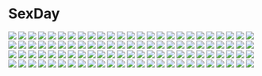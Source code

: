 # SexDay
![](https://konachan.com/image/0c79f3bc2d472b6413a56976b2ae448e/Konachan.com%20-%2045696%20japanese_clothes%20kimono%20tagme%20vector.jpg)
![](https://konachan.com/image/3e0d921c270ac8a111220b267eaf2a3f/Konachan.com%20-%20201095%20anthropomorphism%20apron%20arai_harumaki%20food%20group%20hat%20hiei_%28kancolle%29%20isokaze_%28kancolle%29%20kantai_collection%20mask%20school_uniform%20zuihou_%28kancolle%29.jpg)
![](https://konachan.com/image/a07cf6e0ed56386785caaecab3435ac2/Konachan.com%20-%2033938%20animal%20bird%20sanarara%20tagme.jpg)
![](https://konachan.com/image/5fcf546f985a51951097d8796780826f/Konachan.com%20-%2019036%20all_male%20kurama_%28naruto%29%20male%20naruto%20uzumaki_naruto.jpg)
![](https://konachan.com/image/f9c6d54baea443b90d07ee1cbc8cf35d/Konachan.com%20-%20170989%20candy%20cross%20food%20green_hair%20halloween%20hat%20hatsune_miku%20long_hair%20night%20red_eyes%20skirt%20tie%20twintails%20vocaloid%20witch_hat%20yukina_%28artist%29.jpg)
![](https://konachan.com/jpeg/723b902c416716729e6c0d4c1b1ce416/Konachan.com%20-%20117705%20ass%20blush%20breast_grab%20brown_hair%20censored%20cube%20game_cg%20hirosaki_kanade%20kantoku%20penis%20pussy%20school_uniform%20sex%20your_diary.jpg)
![](https://konachan.com/jpeg/c577a1410b44e02a1edfdfcfe8fdfd27/Konachan.com%20-%2071377%20akaba_chizuru%20animal_ears%20bunnygirl%20green%20sakurano_kurimu%20scan%20seitokai_no_ichizon%20shiina_mafuyu%20shiina_minatsu.jpg)
![](https://konachan.com/jpeg/266a6a1888467b2d295bd531166a5b79/Konachan.com%20-%20117157%20blonde_hair%20breasts%20close%20game_cg%20japanese_clothes%20long_hair%20love_2_quad%20marmalade%20naruse_hirofumi%20nipples%20no_bra%20pink_eyes%20toudou_chitose%20wet.jpg)
![](https://konachan.com/image/17e2279ebd691d2c75040e9265db42ba/Konachan.com%20-%2063733%20favorite%20game_cg%20hoshizora_no_memoria%20tagme.jpg)
![](https://konachan.com/jpeg/02ec99dd16cf56dbf722357340be8566/Konachan.com%20-%20193903%20cameltoe%20dengeki_hime%20kuon_nagisa%20logo%20long_hair%20lump_of_sugar%20nanaroba_hana%20panties%20school_uniform%20thighhighs%20underwear%20unmei_senjou_no_phi.jpg)
![](https://konachan.com/jpeg/a101f2485f8ee1e578aa16f665128bea/Konachan.com%20-%2083448%20blonde_hair%20dress%20fate_extra%20fate_%28series%29%20fate_stay_night%20green_eyes%20nero_claudius_%28fate%29%20ribbons%20short_hair%20takeuchi_takashi.jpg)
![](https://konachan.com/image/13d9d427cdfd0a3610bf47491e2d3639/Konachan.com%20-%20172031%202girls%20anthropomorphism%20blonde_hair%20brown_eyes%20brown_hair%20daburyuu%20dress%20hat%20long_hair%20original%20ribbons.jpg)
![](https://konachan.com/jpeg/5273ef0a69656070b6a0a4a72b60434d/Konachan.com%20-%20306969%20black_hair%20cameltoe%20karukan_%28monjya%29%20kooh%20loli%20long_hair%20pangya%20red_eyes%20school_uniform%20twintails%20white.jpg)
![](https://konachan.com/image/7e22d680af4e0de7863675687ceb2c00/Konachan.com%20-%20107949%20animal_ears%20ass%20bed%20blonde_hair%20blush%20foxgirl%20loli%20multiple_tails%20nude%20purple_eyes%20shizuku_%28artist%29%20tail.jpg)
![](https://konachan.com/image/a437cb36b18c7f049ce0ae9e34442091/Konachan.com%20-%2027562%20asakura_ryouko%20suzumiya_haruhi_no_yuutsu.jpg)
![](https://konachan.com/jpeg/10a29dae06ad65b0fa9ad0ccb0dcc632/Konachan.com%20-%20233808%20blonde_hair%20blush%20flat_chest%20gochou_%28comedia80%29%20granblue_fantasy%20loli%20long_hair%20mahira_%28granblue_fantasy%29%20navel%20orange_eyes%20tagme%20thighhighs.jpg)
![](https://konachan.com/jpeg/7ddd75a80cd24daa9797f9289a35aef3/Konachan.com%20-%20225807%20anco_%28melon85%29%20animal_ears%20brown_hair%20foxgirl%20gloves%20green_eyes%20original%20school_uniform%20short_hair%20tail.jpg)
![](https://konachan.com/image/588a170a99e476eba860588b864e20e3/Konachan.com%20-%2018857%20neo_ranga.jpg)
![](https://konachan.com/image/178f67e095c2b051e996a91e00b7d46e/Konachan.com%20-%2019087%20bandage%20black_hair%20hyuuga_hinata%20naruto%20ninja%20short_hair%20tasaka_shinnosuke%20vector%20watermark.jpg)
![](https://konachan.com/image/66b29000eab69d9dea0ce3a270ea8bd3/Konachan.com%20-%2092483%202girls%20aoblue%20chibi%20hakurei_reimu%20japanese_clothes%20kirisame_marisa%20miko%20touhou%20witch.jpg)
![](https://konachan.com/jpeg/cfe84c9634744cf881cd6cd1eb8800d9/Konachan.com%20-%20173028%20bikini%20black_hair%20blush%20bow%20gokou_ruri%20long_hair%20midiman%20ore_no_imouto_ga_konna_ni_kawaii_wake_ga_nai%20purple_eyes%20swimsuit%20transparent.jpg)
![](https://konachan.com/image/7be326a78dfd37b7e5812afc5c1bc60e/Konachan.com%20-%20172143%202girls%20blonde_hair%20blue_eyes%20blue_hair%20blush%20hinata_yukari%20ichii_yui%20long_hair%20swimsuit%20tribadism%20wa_%28genryusui%29%20yellow_eyes%20yuri%20yuyushiki.jpg)
![](https://konachan.com/jpeg/d055b2d67c9ffa6fd11c844c525c19fb/Konachan.com%20-%20222818%20barefoot%20blue_eyes%20haruno_sakura%20naruto%20panties%20petals%20pink_hair%20sheepd%20topless%20underwear.jpg)
![](https://konachan.com/jpeg/698d7c9ddf534392bfb18ad45c4e970c/Konachan.com%20-%20137387%20arikawa_satoru%20bed%20blush%20breasts%20cameltoe%20cum%20game_cg%20long_hair%20nipples%20panties%20purple_eyes%20purple_hair%20see_through%20shiosaki_hijiri%20underwear.jpg)
![](https://konachan.com/image/cdd037640c8d840eddd6e8b323f4de72/Konachan.com%20-%2077106%20flandre_scarlet%20touhou%20vampire.jpg)
![](https://konachan.com/image/d969c8f0728b607d359350d2566f453d/Konachan.com%20-%20220704%202girls%20blonde_hair%20blue_eyes%20blush%20brown_eyes%20long_hair%20mikazuchi_zeus%20original%20school_uniform%20short_hair%20skirt%20tie.jpg)
![](https://konachan.com/image/d3bcb1c5bfb425ff9f01670681309c47/Konachan.com%20-%2035696%20brown_hair%20dragon_quest%20dragon_quest_ii%20gloves%20gradient%20green_eyes%20headdress%20navel%20nipples%20nude%20short_hair%20sword%20weapon.jpg)
![](https://konachan.com/jpeg/127bdd8b533e2b0eec283327eac4b776/Konachan.com%20-%20167900%20black_hair%20blush%20breasts%20game_cg%20hoshi_no_ne_sanctuary%20katsuragi_masato%20long_hair%20marmalade%20naruse_hirofumi%20nipples%20red_eyes%20shinryouji_hisui%20wet.jpg)
![](https://konachan.com/image/cd2baf9bcc9f4a4b058be863077cec3f/Konachan.com%20-%2037047%20blonde_hair%20braids%20brown_hair%20fireworks%20food%20fruit%20green_eyes%20kimono%20long_hair%20night%20purple_eyes%20purple_hair%20saber%20tohsaka_rin%20twintails%20watermelon.jpg)
![](https://konachan.com/image/86cd3d97d4cb70e644440d82cf1d9a68/Konachan.com%20-%205575%20blonde_hair%20blue_eyes%20brown_eyes%20brown_hair%20christmas%20gun%20mireille_bouquet%20noir%20weapon%20wink%20yuumura_kirika.jpg)
![](https://konachan.com/image/7974fc7432da4554955d9acee3909d5e/Konachan.com%20-%2075759%202girls%20bikini%20hat%20kirisame_marisa%20patchouli_knowledge%20swimsuit%20touhou%20water%20witch_hat%20yuri.jpg)
![](https://konachan.com/image/175976dbf814ea4ba0dff5bc44ee1049/Konachan.com%20-%20292952%20boots%20breasts%20cameltoe%20cleavage%20cosplay%20cropped%20dark_skin%20gloves%20headband%20houtengeki%20katana%20lalafell%20leotard%20loli%20nier%20red_eyes%20sword%20weapon.jpg)
![](https://konachan.com/image/d67d0adde9890fa4109ee1934466f60b/Konachan.com%20-%2096339%20blue_eyes%20blue_hair%20boots%20dress%20food%20gloves%20group%20hat%20headband%20kneehighs%20long_hair%20pantyhose%20pink_hair%20pocky%20red_eyes%20red_hair%20ribbons%20twintails%20white.jpg)
![](https://konachan.com/image/8e0533834d9e0263edffb9c01f26192c/Konachan.com%20-%20302053%20apron%20ass%20blush%20bow%20bra%20breasts%20cleavage%20collar%20cross%20doll%20group%20headband%20headdress%20long_hair%20maid%20nopan%20panties%20ponytail%20red_eyes%20red_hair%20topless.jpg)
![](https://konachan.com/image/5e8326c331faff74f104043064813ddb/Konachan.com%20-%2094557%20barefoot%20red_eyes%20redjuice%20third-party_edit.jpg)
![](https://konachan.com/image/e33b5649121dadb0b60547e145b71b09/Konachan.com%20-%20230176%20black_hair%20gloves%20nodata%20original%20scarf%20short_hair%20snow.jpg)
![](https://konachan.com/image/0f0f78c93bdc55ab076ad24244de4995/Konachan.com%20-%2057365%20black_rock_shooter%20huke%20kuroi_mato.jpg)
![](https://konachan.com/jpeg/cce1b5bee76e9108f362e07966e95505/Konachan.com%20-%20168479%20aizawa_tobari%20blue_eyes%20fair_child%20kneehighs%20loli%20nimura_yuushi%20panties%20short_hair%20spread_legs%20underwear.jpg)
![](https://konachan.com/jpeg/0166b9eadeb61518aa22bcb7d92ddbb2/Konachan.com%20-%20152418%20blue_eyes%20bow%20dress%20gray_hair%20katana%20konpaku_youmu%20loli%20myon%20sakuraba_hikaru_%28loveindog%29%20short_hair%20sword%20touhou%20weapon%20white.jpg)
![](https://konachan.com/image/1020fe8963f4f32877466a0bae8c2651/Konachan.com%20-%20205048%20animal%20blonde_hair%20boots%20onion_%28onion_and_pi-natto%29%20ribbons%20spear%20tiger%20toramaru_shou%20touhou%20weapon%20yellow_eyes.jpg)
![](https://konachan.com/jpeg/c3fd908d0a0b6f95bbdeb363f8aba676/Konachan.com%20-%20288862%20animal_ears%20bodysuit%20braids%20breasts%20bunny_ears%20bunnygirl%20cameltoe%20cleavage%20green_eyes%20long_hair%20navel%20pantyhose%20tiara%20wristwear%20yuzu_modoki.jpg)
![](https://konachan.com/jpeg/4ee157d1fbb9b6f5157cd0f3d3a84718/Konachan.com%20-%20248416%202girls%20aliasing%20barefoot%20bikini%20blush%20breasts%20brown_hair%20bunnygirl%20clouds%20food%20ice_cream%20inaba_tewi%20long_hair%20red_eyes%20sky%20swim_ring%20swimsuit%20touhou.jpg)
![](https://konachan.com/jpeg/fa8fa32069166a08fa66c8f23a1bb067/Konachan.com%20-%20303808%202girls%20aqua_eyes%20blush%20breasts%20cameltoe%20garter%20hanamiya_rarana%20hoto_cocoa%20kafuu_chino%20long_hair%20maid%20navel%20nipples%20purple_eyes%20thighhighs%20white.jpg)
![](https://konachan.com/image/12e5f1f8a72139ab14db2e4d1797e9ce/Konachan.com%20-%20203034%20aliasing%20animal%20bird%20brown_eyes%20brown_hair%20clouds%20cropped%20drink%20inami_hatoko%20long_hair%20original%20tree.jpg)
![](https://konachan.com/image/5ea9f152e892b1b216ad4f4cb1420401/Konachan.com%20-%2038347%20brown_hair%20nanao_naru%20purple_eyes%20rainbow_colored_icecream%20swimsuit.jpg)
![](https://konachan.com/jpeg/91d4d92bffaa632eb1b679c13282328a/Konachan.com%20-%20234387%20animal%20bikini_top%20boota%20breasts%20cleavage%20elbow_gloves%20gloves%20kikugetsu%20long_hair%20ponytail%20red_hair%20scarf%20sunglasses%20thighhighs%20yellow_eyes.jpg)
![](https://konachan.com/jpeg/b5f1f9fb159e045d75bc97e85419ce50/Konachan.com%20-%20283681%202girls%20braids%20breasts%20brown_eyes%20brown_hair%20dark_skin%20kizmel%20pointed_ears%20purple_eyes%20purple_hair%20sword_art_online%20tagme_%28artist%29%20towel%20yuuki_asuna.jpg)
![](https://konachan.com/image/5de39cd0debaeab202170e706a40cf09/Konachan.com%20-%2018457%20read_or_die%20yomiko_readman.jpg)
![](https://konachan.com/image/d84bde1770c0413d7ba3dd9894cc652e/Konachan.com%20-%2019250%20disgaea%20etna%20pointed_ears.jpg)
![](https://konachan.com/image/cb23d20bfc8fa9f48b6774844db1e0fb/Konachan.com%20-%2095645%20original%20school_uniform%20serenade.jpg)
![](https://konachan.com/image/38059044b760750c9a8a4bc304592241/Konachan.com%20-%205133%20animal_ears%20blonde_hair%20chinese_clothes%20chinese_dress%20foxgirl%20panties%20red_eyes%20tagme%20tail%20underwear.jpg)
![](https://konachan.com/image/b033093d2e107f31425e172a93d6c721/Konachan.com%20-%20211537%20aliasing%20all_male%20black_hair%20brown_hair%20dark_skin%20dragon%20eyepatch%20gloves%20katana%20male%20ocha_ledee%20ookurikara%20short_hair%20sword%20uniform%20weapon%20yellow_eyes.jpg)
![](https://konachan.com/jpeg/365580821a5abf342839c18090eb8faa/Konachan.com%20-%20242982%20aoi_tsunami%20aqua_eyes%20final_fantasy%20final_fantasy_xiv%20gloves%20gradient%20hat%20lalafell%20loli%20petals%20pointed_ears%20short_hair%20signed%20white_hair.jpg)
![](https://konachan.com/jpeg/23e0ca686ff7f5b5f6eb860ad4371324/Konachan.com%20-%20234404%20animal%20aqua_eyes%20bird%20blue_hair%20destiny_child%20gun%20loli%20long_hair%20mars_%28destiny_child%29%20qbspdl%20ribbons%20twintails%20weapon.jpg)
![](https://konachan.com/image/960ba3e91ac319d739888568f0bf3b72/Konachan.com%20-%20190143%20ayase_eri%20blonde_hair%20blue_eyes%20cake%20dress%20elbow_gloves%20flowers%20food%20gloves%20kieta%20long_hair%20ponytail%20ribbons%20rose%20thighhighs%20tiara%20wedding_attire.jpg)
![](https://konachan.com/jpeg/87eaa1696cd6a77ed8a1b5770584fa09/Konachan.com%20-%20235694%202girls%20flandre_scarlet%20minust%20remilia_scarlet%20touhou%20vampire%20waifu2x.jpg)
![](https://konachan.com/jpeg/92cf83061cde3af02f2c79aceb0dd4f3/Konachan.com%20-%20192419%20afraco%20animal%20bicolored_eyes%20blonde_hair%20cage%20dress%20flowers%20leaves%20mermaid%20mirror%20original%20penguin%20rose%20water%20wristwear.jpg)
![](https://konachan.com/image/32ac2d5305d1d0b702a8ab56e3d3ad10/Konachan.com%20-%20237941%20ass%20cameltoe%20camera%20close%20panties%20phone%20school_uniform%20thighhighs%20underwear%20v-mag.jpg)
![](https://konachan.com/image/cf8614ec663d4b28c26a6e1e63e11533/Konachan.com%20-%2042035%20anthropomorphism%20homeworld%20tagme%20white.jpg)
![](https://konachan.com/image/553fdd8bf4ca52be94471ff071118a41/Konachan.com%20-%20129724%20agi_%28holic2007%29%20all_male%20hat%20kagamine_len%20kaito%20male%20vocaloid.jpg)
![](https://konachan.com/jpeg/879f4559398df9dc64dcdd5b7e3e672d/Konachan.com%20-%2076872%20katana%20moso_%28mousou_temporary%29%20strike_witches%20sword%20tagme_%28character%29%20tree%20uniform%20weapon.jpg)
![](https://konachan.com/image/8d74eebd7c0f8a453ec0171c150f36f1/Konachan.com%20-%20103903%20fortune_arterial%20yuuki_haruna%20yuuki_kanade.jpg)
![](https://konachan.com/jpeg/566d70a7bc43e5e0951a84629bf9c23b/Konachan.com%20-%20109912%20tagme.jpg)
![](https://konachan.com/image/6fde25cd32511bb42b651c973e1133e2/Konachan.com%20-%20142812%20flowers%20long_hair%20red_eyes%20sanka_rea%20sankarea%20topless.jpg)
![](https://konachan.com/image/c5e1abe88498417865f94f73bdd4716a/Konachan.com%20-%20140763%20breasts%20cleavage%20corset%20garter%20hatsune_miku%20maruino_%28nkt75sm%29%20pink_eyes%20tears%20vocaloid.jpg)
![](https://konachan.com/image/1bfd3b8c41f51080dc5c752ae56051c3/Konachan.com%20-%2041048%20alteisen%20mecha%20robot%20super_robot_wars%20weissritter.jpg)
![](https://konachan.com/jpeg/a661fe210de996518f5e9b65bf194aa9/Konachan.com%20-%20214463%20armor%20cape%20fire_emblem%20headband%20kachi%20kamui_%28fire_emblem%29%20long_hair%20pink_hair%20pointed_ears%20red_eyes%20sword%20water%20weapon%20white.jpg)
![](https://konachan.com/jpeg/6242fc6fd7580fc9cf09dff77cac9435/Konachan.com%20-%20141622%20amami_haruka%20idolmaster.jpg)
![](https://konachan.com/jpeg/92cf83061cde3af02f2c79aceb0dd4f3/Konachan.com%20-%20192419%20afraco%20animal%20bicolored_eyes%20blonde_hair%20cage%20dress%20flowers%20leaves%20mermaid%20mirror%20original%20penguin%20rose%20water%20wristwear.jpg)
![](https://konachan.com/jpeg/a164cb17688c1a3b82be5243d0e2bbc6/Konachan.com%20-%2046832%20furude_rika%20higurashi_no_naku_koro_ni%20honey%20houjou_satoko%20nopan%20third-party_edit%20wings.jpg)
![](https://konachan.com/image/2d96ac0e0890c70869ddd58e03270635/Konachan.com%20-%2052753%20blue_eyes%20long_hair%20megurine_luka%20pink_hair%20toranosuke%20vocaloid%20white.jpg)
![](https://konachan.com/image/b4bed8635c0fd8bfda9637231933f961/Konachan.com%20-%2061551%20hinamori_amu%20peach-pit%20pink%20pink_hair%20shugo_chara%20yellow_eyes.jpg)
![](https://konachan.com/image/5a55f7bc46138b941fffd60149dd66f9/Konachan.com%20-%205901%20anisawa_meito%20hiiragi_kagami%20hiiragi_tsukasa%20ishidate_taichi%20izumi_konata%20lucky_star%20takara_miyuki.jpg)
![](https://konachan.com/jpeg/2f3e2799ed3f041f3cb963a11f4b7f0f/Konachan.com%20-%20300997%20all_male%20black_eyes%20black_hair%20blush%20book%20flowers%20grass%20kageyama_shigeo%20male%20mob_psycho_100%20open_shirt%20ribbons%20school_uniform%20short_hair%20tamaki599.jpg)
![](https://konachan.com/jpeg/36254568503dfc8237fc842323bad90d/Konachan.com%20-%20275113%20blue_eyes%20blush%20breasts%20brown_hair%20game_cg%20long_hair%20nipples%20no_bra%20panties%20tachibanaki_riho%20topless%20towel%20uchi_no_imouto%20underwear%20wet%20yamakaze_ran.jpg)
![](https://konachan.com/image/2403fb144a423d489c29b37fe0c8f872/Konachan.com%20-%20167477%20blush%20braids%20breasts%20glasses%20green_eyes%20kobuichi%20long_hair%20muririn%20navel%20necklace%20nipples%20panties%20ponytail%20red_hair%20short_hair%20topless%20underwear.jpg)
![](https://konachan.com/image/6347430f9e38277e5c0df09978315fa9/Konachan.com%20-%20187744%201000-chan%20blue_hair%20kanora%20oizumi%20purple_eyes.jpg)
![](https://konachan.com/image/dbf7a6197113334862501cc4647a4c20/Konachan.com%20-%20156126%20breasts%20brown_eyes%20hat%20long_hair%20nipples%20nude%20purple_hair%20ribbons%20sengoku_bushouki_muramasa%20shinjitsu_%28true_ride%29.jpg)
![](https://konachan.com/jpeg/325f1a2f71ff6421f6b6f56490db34d3/Konachan.com%20-%20296659%20arknights%20coca_cola%20combat_vehicle%20croissant_%28arknights%29%20even_%2817245601%29%20horns.jpg)
![](https://konachan.com/jpeg/ea52e640c52efb80ccf9aa440f63bb85/Konachan.com%20-%20285409%20aqua_eyes%20blush%20braids%20breasts%20brown_eyes%20brown_hair%20game_cg%20gray_hair%20ichiri%20long_hair%20male%20nipples%20no_bra%20ponytail%20shirt_lift%20silkys_plus.jpg)
![](https://konachan.com/image/b3fc487a4444bd2220c6b1bc4d88d085/Konachan.com%20-%20184468%20armor%20blonde_hair%20cape%20claymore%20long_hair%20saberiii%20sword%20teresa%20weapon%20yellow_eyes.jpg)
![](https://konachan.com/image/ca47c88948e83c40773521d437e9b3e9/Konachan.com%20-%20127377%20animal%20armor%20boots%20braids%20food%20gloves%20hat%20knife%20lime_odyssey%20lion%20ponytail%20russel_%28yumeriku%29%20skirt%20sky%20sword%20twintails%20weapon.jpg)
![](https://konachan.com/jpeg/e24141eff635f0c9139af06ab33ab3ac/Konachan.com%20-%20191053%202girls%20bed%20bra%20breasts%20green_eyes%20long_hair%20mitha%20nanawind%20nipples%20open_shirt%20panties%20panty_pull%20pantyhose%20petals%20red_hair%20thighhighs%20underwear%20wink.jpg)
![](https://konachan.com/image/291cf0672e88841102833d81647b4017/Konachan.com%20-%20122280%20akinoko%20green_hair%20kaminoyu%20koushina_ayano%20school_uniform.jpg)
![](https://konachan.com/jpeg/13ff822c699db6a09f4b8b35141af5fd/Konachan.com%20-%20171572%20akaza_akari%20funami_yui%20furutani_himawari%20gurande_%28g-size%29%20hirasawa_yui%20k-on%21%20mirakurun%20nakano_azusa%20oomuro_sakurako%20toshinou_kyouko%20yuru_yuri.jpg)
![](https://konachan.com/image/01b1de25dfea374e99c1b4c42d5641a6/Konachan.com%20-%2092146%20aiyoku_no_eustia%20bekkankou%20eustia_astraea%20long_hair%20purple_eyes%20purple_hair.jpg)
![](https://konachan.com/image/6a545fab6d0158f5e091db308d5d655a/Konachan.com%20-%20176809%20armor%20book%20bow%20braids%20building%20cape%20cowgirl%20dress%20gloves%20group%20hat%20katana%20knife%20ks%20mage%20magic%20miko%20myon%20shorts%20spear%20stairs%20sword%20touhou%20weapon%20wings.jpg)
![](https://konachan.com/image/49935258435bbb34c468425b45bbb1a3/Konachan.com%20-%20233749%202girls%20aqua_eyes%20black_hair%20breasts%20chinese_clothes%20chinese_dress%20dress%20flowers%20lolita_fashion%20orange_eyes%20original%20ryuu32%20short_hair%20thighhighs.jpg)
![](https://konachan.com/jpeg/1fe201b84ae7ebd76a66610f95ac3c55/Konachan.com%20-%20182537%20asagiri_sakura%20black_hair%20game_cg%20hibiki_works%20long_hair%20necklace%20oryou%20pretty_x_cation%20red_eyes%20shorts%20twintails.jpg)
![](https://konachan.com/jpeg/30c4fafeeec61c583a912093173b835f/Konachan.com%20-%2044751%20cleffa%20hitec%20moemon%20pokemon%20white.jpg)
![](https://konachan.com/image/f3957503cdef4e1013ed38cb76fbedc9/Konachan.com%20-%20187778%20beach%20bikini%20blue_eyes%20braids%20drink%20ia%20long_hair%20swimsuit%20tomioka_jirou%20umbrella%20vocaloid.jpg)
![](https://konachan.com/image/1837ca29d716a079b9e9ed320d901ae8/Konachan.com%20-%2051515%20tengen_toppa_gurren_lagann%20yoko_littner.jpg)
![](https://konachan.com/image/c7475a079b938366221b22fb00ce9258/Konachan.com%20-%20154609%20laputa%3A_castle_in_the_sky%20stars%20sunset.jpg)
![](https://konachan.com/image/0621924df2587173fc39be906f5488f3/Konachan.com%20-%20221186%20blue_eyes%20mahou_shoujo_lyrical_nanoha%20mahou_shoujo_lyrical_nanoha_a%27s%20pink_hair%20ponytail%20sideboob%20signum%20sm318%20sword%20weapon.jpg)
![](https://konachan.com/image/0a2753a762f11527a18187bcf7222077/Konachan.com%20-%2022550%20archer_%28disgaea%29%20disgaea%20pointed_ears.jpg)
![](https://konachan.com/image/0bdf35239f287391b4766aa5b6d80a62/Konachan.com%20-%20146455%20breasts%20cropped%20cum%20knife%20nakoruru%20nipples%20no_bra%20nopan%20penis%20pussy%20samurai_spirits%20sex%20tenako%20uncensored.jpg)
![](https://konachan.com/image/c096009d53205f34103f515d69618b2a/Konachan.com%20-%2077174%20angel_beats%21%20gessekai%20gray_hair%20long_hair%20school_uniform%20skirt%20tachibana_kanade%20weapon%20yellow_eyes.jpg)
![](https://konachan.com/jpeg/100f76e3b04a4fb1b909938e8a5b5be7/Konachan.com%20-%20149428%20black_hair%20blue_eyes%20blue_hair%20blush%20breasts%20kinta_%28distortion%29%20kirigaya_suguha%20navel%20nipples%20nude%20short_hair%20sword_art_online%20topless%20white.jpg)
![](https://konachan.com/jpeg/62d252ac3aaceefe2465d66b07a81b3c/Konachan.com%20-%20248213%20braids%20breasts%20brown_eyes%20brown_hair%20cropped%20long_hair%20nude%20ponytail%20pussy%20taka_tony%20third-party_edit%20uncensored%20waifu2x.jpg)
![](https://konachan.com/image/591980dcfd384427a3719b67ea2e5a79/Konachan.com%20-%20260795%20akamiso_%28k074510%29%20armor%20blonde_hair%20dress%20fate_extra%20fate_%28series%29%20green_eyes%20nero_claudius_%28fate%29%20see_through%20sword%20weapon.jpg)
